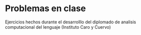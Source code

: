 # Problemas en clase
Ejercicios hechos durante el desarrolllo del diplomado de analisis computacional del lenguaje (Instituto Caro y Cuervo)
